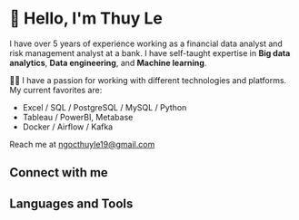 # 👋 Hello, I'm Thuy Le

I have over 5 years of experience working as a financial data analyst and risk management analyst at a bank. I have self-taught expertise in **Big data analytics**, **Data engineering**, and **Machine learning**.

🧑‍💻 I have a passion for working with different technologies and platforms. My current favorites are:

- Excel / SQL / PostgreSQL / MySQL / Python 
- Tableau / PowerBI, Metabase
- Docker / Airflow / Kafka

Reach me at ngocthuyle19@gmail.com 

## Connect with me


## Languages and Tools





<!---
ThuyLe2410/ThuyLe2410 is a ✨ special ✨ repository because its `README.md` (this file) appears on your GitHub profile.
You can click the Preview link to take a look at your changes.
--->
